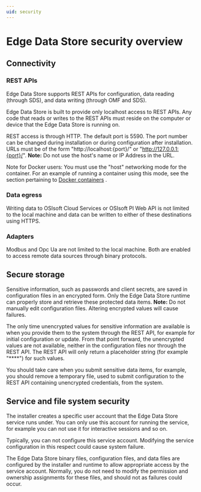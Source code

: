 ```yaml
---
uid: security
---
```

# Edge Data Store security overview

## Connectivity
### REST APIs
Edge Data Store supports REST APIs for configuration, data reading (through SDS), and data writing (through OMF and SDS). 

Edge Data Store is built to provide only localhost access to REST APIs. Any code that reads or writes to the REST APIs must reside on the computer or device that the Edge Data Store is running on. 

REST access is through HTTP. The default port is 5590. The port number can be changed during installation or during configuration after installation. URLs must be of the form "http://localhost:{port}/" or "http://127.0.0.1:{port}/". **Note:** Do not use the host's name or IP Address in the URL.

Note for Docker users: You must use the "host" networking mode for the container. For an example of running a container using this mode, see the section pertaining to [Docker containers](xref:edgeDocker) .

### Data egress
Writing data to OSIsoft Cloud Services or OSIsoft PI Web API is not limited to the local machine and data can be written to either of these destinations using HTTPS.

### Adapters
Modbus and Opc Ua are not limited to the local machine. Both are enabled to access remote data sources through binary protocols.

## Secure storage
Sensitive information, such as passwords and client secrets, are saved in configuration files in an encrypted form. Only the Edge Data Store runtime can properly store and retrieve these protected data items. **Note:** Do not manually edit configuration files. Altering encrypted values will cause failures.

The only time unencrypted values for sensitive information are available is when you provide them to the system through the REST API, for example for initial configuration or update. From that point forward, the unencrypted values are not available, neither in the configuration files nor through the REST API. The REST API will only return a placeholder string (for example "****") for such values.

You should take care when you submit sensitive data items, for example, you should remove a temporary file, used to submit configuration to the REST API containing unencrypted credentials, from the system.

## Service and file system security

The installer creates a specific user account that the Edge Data Store service runs under. You can only use this account for running the service, for example you can not use it for interactive sessions and so on. 

Typically, you can not configure this service account. Modifying the service configuration in this respect could cause system failure.

The Edge Data Store binary files, configuration files, and data files are configured by the installer and runtime to allow appropriate access by the service account. Normally, you do not need to modify the permission and ownership assignments for these files, and should not as failures could occur.
 





